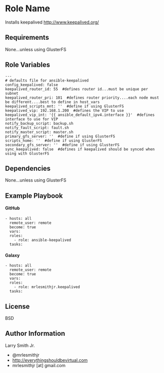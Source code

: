 Role Name
=========

Installs keepalived http://www.keepalived.org/

Requirements
------------

None...unless using GlusterFS

Role Variables
--------------

````
---
# defaults file for ansible-keepalived
config_keepalived: false
keepalived_router_id: 55  #defines router id...must be unique per subnet
keepalived_router_pri: 101  #defines router priority....each node must be different....best to define in host_vars
keepalived_scripts_mnt: ''  #define if using GlusterFS
keepalived_vip: 192.168.1.200  #defines the VIP to use
keepalived_vip_int: '{{ ansible_default_ipv4.interface }}'  #defines interface to use for VIP
notify_backup_script: backup.sh
notify_fault_script: fault.sh
notify_master_script: master.sh
primary_gfs_server: ''  #define if using GlusterFS
scripts_home: ''  #define if using GlusterFS
secondary_gfs_server: ''  #define if using GlusterFS
sync_keepalived: false  #defines if keepalived should be synced when using with GlusterFS
````

Dependencies
------------

None...unless using GlusterFS


Example Playbook
----------------
#### GitHub
````
- hosts: all
  remote_user: remote
  become: true
  vars:
  roles:
    - role: ansible-keepalived
  tasks:
````
#### Galaxy
````
- hosts: all
  remote_user: remote
  become: true
  vars:
  roles:
    - role: mrlesmithjr.keepalived
  tasks:
````

License
-------

BSD

Author Information
------------------

Larry Smith Jr.
- @mrlesmithjr
- http://everythingshouldbevirtual.com
- mrlesmithjr [at] gmail.com
